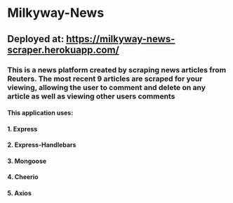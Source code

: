 # Milkyway-News

## Deployed at: https://milkyway-news-scraper.herokuapp.com/

### This is a news platform created by scraping news articles from Reuters. The most recent 9 articles are scraped for your viewing, allowing the user to comment and delete on any article as well as viewing other users comments

#### This application uses:
#### 1. Express
#### 2. Express-Handlebars
#### 3. Mongoose
#### 4. Cheerio
#### 5. Axios
